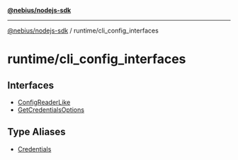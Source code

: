 [**@nebius/nodejs-sdk**](../../README.md)

---

[@nebius/nodejs-sdk](../../README.md) / runtime/cli_config_interfaces

# runtime/cli_config_interfaces

## Interfaces

- [ConfigReaderLike](interfaces/ConfigReaderLike.md)
- [GetCredentialsOptions](interfaces/GetCredentialsOptions.md)

## Type Aliases

- [Credentials](type-aliases/Credentials.md)
